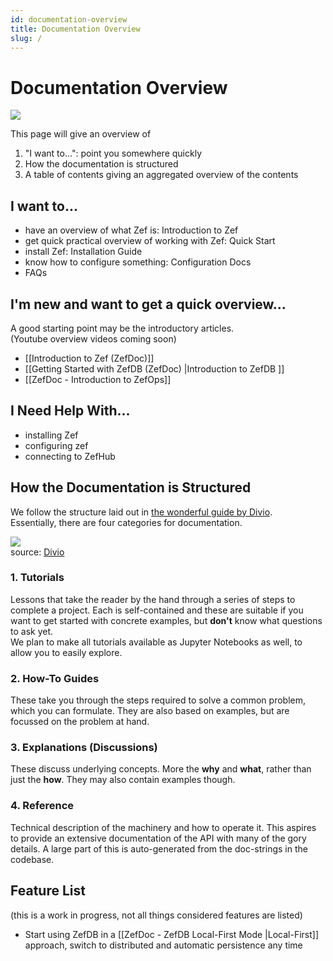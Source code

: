 ```yaml
---
id: documentation-overview
title: Documentation Overview
slug: /
---
```


# Documentation Overview  
  
![](df0090957d11156c71ccb2fb5d0391c9e9e07670b120debc5588c038a8efd8b3.png)  
  
This page will give an overview of   
1. "I want to...": point you somewhere quickly  
2. How the documentation is structured  
3. A table of contents giving an aggregated overview of the contents  
  
  
  
## I want to...  
- have an overview of what Zef is: Introduction to Zef  
- get quick practical overview of working with Zef: Quick Start  
- install Zef: Installation Guide  
- know how to configure something: Configuration Docs  
- FAQs  
  
  
  
## I'm new and want to get a quick overview...  
A good starting point may be the introductory articles.  
(Youtube overview videos coming soon)  
  
  
- [[Introduction to Zef (ZefDoc)]]  
- [[Getting Started with ZefDB (ZefDoc) |Introduction to ZefDB ]]  
- [[ZefDoc - Introduction to ZefOps]]  
  
  
  
## I Need Help With...  
- installing Zef  
- configuring zef  
- connecting to ZefHub  
  
  
  
  
## How the Documentation is Structured  
We follow the structure laid out in [the wonderful guide by Divio](https://documentation.divio.com/).  
Essentially, there are four categories for documentation.  
  
![](94e9a91c49b783ea238f7e4ce43890615b496c889f106ab40842c4851a6000ce.png)  
source: [Divio](https://documentation.divio.com/)  
  
  
### 1. Tutorials  
Lessons that take the reader by the hand through a series of steps to complete a project. Each is self-contained and these are suitable if you want to get started with concrete examples, but **don't** know what questions to ask yet.  
We plan to make all tutorials available as Jupyter Notebooks as well, to allow you to easily explore.  
  
  
### 2. How-To Guides  
These take you through the steps required to solve a common problem, which you can formulate. They are also based on examples, but are focussed on the problem at hand.  
  
  
### 3. Explanations (Discussions)  
These discuss underlying concepts. More the **why** and **what**, rather than just the **how**. They may also contain examples though.  
  
  
### 4. Reference  
Technical description of the machinery and how to operate it. This aspires to provide an extensive documentation of the API with many of the gory details. A large part of this is auto-generated from the doc-strings in the codebase.  
  
  
  
  
## Feature List  
(this is a work in progress, not all things considered features are listed)  
- Start using ZefDB in a [[ZefDoc - ZefDB Local-First Mode |Local-First]] approach, switch to distributed and automatic persistence any time  
  
  
  
  

